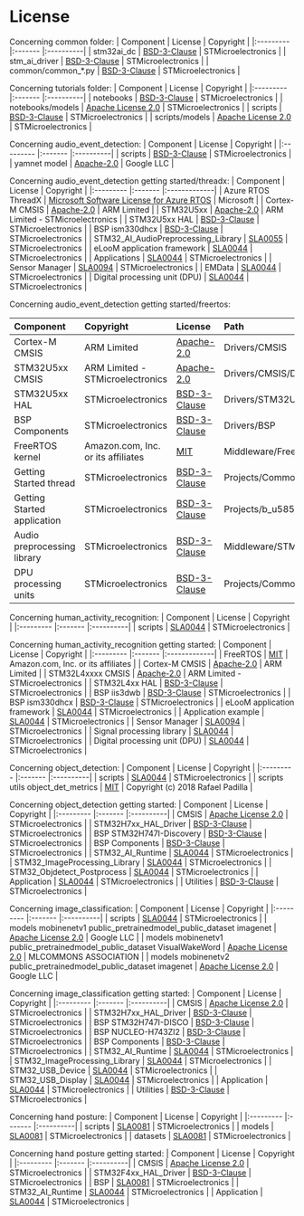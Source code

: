 # License

Concerning common folder:
| Component                            | License              | Copyright |
|:---------                            |:-------              |:----------|
| stm32ai_dc                           | [BSD-3-Clause](./common/stm32ai_dc/LICENSE.md) | STMicroelectronics |
| stm_ai_driver                        | [BSD-3-Clause](./common/LICENSE.md)                 | STMicroelectronics |
| common/common_*.py                   | [BSD-3-Clause](./common/LICENSE.md)                 | STMicroelectronics |


Concerning tutorials folder:
| Component                            | License              | Copyright |
|:---------                            |:-------              |:----------|
| notebooks                            | [BSD-3-Clause](./tutorials/notebooks/LICENSE.md)              | STMicroelectronics |
| notebooks/models                     | [Apache License 2.0](./tutorials/notebooks/models/LICENSE.md)              | STMicroelectronics |
| scripts                              | [BSD-3-Clause](./tutorials/scripts/stm32ai_dc_examples/LICENSE.md)              | STMicroelectronics |
| scripts/models                       | [Apache License 2.0](./tutorials/scripts/models/LICENSE.md)              | STMicroelectronics |


Concerning audio_event_detection:
| Component                            | License              | Copyright |
|:---------                            |:-------              |:----------|
| scripts                              | [BSD-3-Clause](./audio_event_detection/LICENSE.md)              | STMicroelectronics |
| yamnet model                         | [Apache-2.0](./audio_event_detection/scripts/utils/models/yamnet/LICENSE.md)              | Google LLC |


Concerning audio_event_detection getting started/threadx:
| Component                            | License                 | Copyright      |
|:---------                            |:-------                 |:-------------|
| Azure RTOS ThreadX	               | [Microsoft Software License for Azure RTOS](./audio_event_detection/getting_started/threadx/Middlewares/ST/threadx/LICENSE.txt)    | Microsoft |
| Cortex-M CMSIS                       | [Apache-2.0](./audio_event_detection/getting_started/threadx/Drivers/CMSIS/LICENSE.txt)              | ARM Limited   |
| STM32U5xx                            | [Apache-2.0](./audio_event_detection/getting_started/threadx/Drivers/CMSIS/Device/ST/STM32U5xx/LICENSE.md)              | ARM Limited - STMicroelectronics    |
| STM32U5xx HAL                        | [BSD-3-Clause](./audio_event_detection/getting_started/threadx/Drivers/STM32U5xx_HAL_Driver/LICENSE.md)            | STMicroelectronics |
| BSP ism330dhcx                       | [BSD-3-Clause](./audio_event_detection/getting_started/threadx/Drivers/BSP/Components/ism330dhcx/LICENSE.md)            | STMicroelectronics |
| STM32_AI_AudioPreprocessing_Library  | [SLA0055](https://www.st.com/content/ccc/resource/legal/legal_agreement/license_agreement/group0/ad/20/03/4a/42/30/43/b2/DM00251784/files/DM00251784.pdf/jcr:content/translations/en.DM00251784.pdf)                 | STMicroelectronics      |
| eLooM application framework          | [SLA0044](./audio_event_detection/getting_started/threadx/Middlewares/ST/eLooM/LICENSE.md)                 | STMicroelectronics      |
| Applications                         | [SLA0044](./audio_event_detection/getting_started/threadx/LICENSE.md)                 | STMicroelectronics      |
| Sensor Manager                       | [SLA0094](./audio_event_detection/getting_started/threadx/Projects/eLooM_Components/SensorManager/LICENSE.md)                 | STMicroelectronics      |
| EMData                               | [SLA0044](./audio_event_detection/getting_started/threadx/Projects/eLooM_Components/EMData/LICENSE.md)                 | STMicroelectronics      |
| Digital processing unit (DPU)        | [SLA0044](./audio_event_detection/getting_started/threadx/Projects/eLooM_Components/DPU/LICENSE.md)                 | STMicroelectronics      |


Concerning audio_event_detection getting started/freertos:

| Component                       | Copyright                                             | License                                                      | Path                                           |
|:---------                       |:-------                                               |:----------                                                   |:----------                                     |
| Cortex-M CMSIS                  | ARM Limited                                           | [Apache-2.0](https://opensource.org/license/apache-2-0/)     | Drivers/CMSIS                                  |
| STM32U5xx CMSIS                 | ARM Limited - STMicroelectronics                      | [Apache-2.0](https://opensource.org/license/apache-2-0/)     | Drivers/CMSIS/Device/ST/STM32U5xx              |
| STM32U5xx HAL                   | STMicroelectronics                                    | [BSD-3-Clause](https://opensource.org/licenses/BSD-3-Clause) | Drivers/STM32U5xx_HAL_Driver                   |
| BSP Components                  | STMicroelectronics                                    | [BSD-3-Clause](https://opensource.org/licenses/BSD-3-Clause) | Drivers/BSP                                    |
| FreeRTOS kernel                 | Amazon.com, Inc. or its affiliates                    | [MIT](https://opensource.org/licenses/MIT)                   | Middleware/FreeRTOS/kernel                     |
| Getting Started thread          | STMicroelectronics                                    | [BSD-3-Clause](https://opensource.org/licenses/BSD-3-Clause) | Projects/Common/app                            |
| Getting Started application     | STMicroelectronics                                    | [BSD-3-Clause](https://opensource.org/licenses/BSD-3-Clause) | Projects/b_u585i_iot2a_gs_aed/Core             |
| Audio preprocessing library     | STMicroelectronics                                    | [BSD-3-Clause](https://opensource.org/licenses/BSD-3-Clause) | Middleware/STM32_AI_AudioPreprocessing_Library |
| DPU processing units            | STMicroelectronics                                    | [BSD-3-Clause](https://opensource.org/licenses/BSD-3-Clause) | Projects/Common/dpu                            |

Concerning human_activity_recognition:
| Component                            | License              | Copyright |
|:---------                            |:-------              |:----------|
| scripts                              | [SLA0044](./human_activity_recognition/LICENSE.md)              | STMicroelectronics |

Concerning human_activity_recognition getting started:
| Component                            | License                 | Copyright      |
|:---------                            |:-------                 |:-------------|
| FreeRTOS                             | [MIT](./human_activity_recognition/getting_started/Middlewares/Third_Party/FreeRTOS/Source/LICENSE)                     | Amazon.com, Inc. or its affiliates           |
| Cortex-M CMSIS                       | [Apache-2.0](./human_activity_recognition/getting_started/Drivers/CMSIS/LICENSE.txt)              | ARM Limited   |
| STM32L4xxxx CMSIS                    | [Apache-2.0](./human_activity_recognition/getting_started/Drivers/CMSIS/Device/ST/STM32L4xx/LICENSE.md)              | ARM Limited - STMicroelectronics    |
| STM32L4xx HAL                        | [BSD-3-Clause](./human_activity_recognition/getting_started/Drivers/STM32L4xx_HAL_Driver/LICENSE.md)            | STMicroelectronics |
| BSP  iis3dwb                         | [BSD-3-Clause](./human_activity_recognition/getting_started/Drivers/BSP/Components/iis3dwb/LICENSE.md)            | STMicroelectronics |
| BSP  ism330dhcx                      | [BSD-3-Clause](./human_activity_recognition/getting_started/Drivers/BSP/Components/ism330dhcx/LICENSE.md)            | STMicroelectronics |
| eLooM application framework          | [SLA0044](./human_activity_recognition/getting_started/Middlewares/ST/eLooM/LICENSE.md)                 | STMicroelectronics      |
| Application example                  | [SLA0044](./human_activity_recognition/getting_started/Projects/STM32L4R9ZI-STWIN/Applications/GetStart/LICENSE.md)                 | STMicroelectronics      |
| Sensor Manager                       | [SLA0094](./human_activity_recognition/getting_started/Projects/STM32L4R9ZI-STWIN/Applications/GetStart/LICENSE.md)                 | STMicroelectronics      |
| Signal processing library            | [SLA0044](./human_activity_recognition/getting_started/Projects/STM32L4R9ZI-STWIN/Applications/GetStart/signal_processing_lib/LICENSE.md)                 | STMicroelectronics      |
| Digital processing unit (DPU)        | [SLA0044](./human_activity_recognition/getting_started/Projects/STM32L4R9ZI-STWIN/Applications/GetStart/DPU/LICENSE.md)                 | STMicroelectronics      |

Concerning object_detection:
| Component                            | License              | Copyright |
|:---------                            |:-------              |:----------|
| scripts                              | [SLA0044](./object_detection/LICENSE.md)              | STMicroelectronics |
| scripts  utils  object_det_metrics   | [MIT](./object_detection/scripts/utils/object_det_metrics/LICENSE.md)                  | Copyright (c) 2018 Rafael Padilla |

Concerning object_detection getting started:
| Component                       | License              | Copyright |
|:---------                       |:-------              |:----------|
| CMSIS                           | [Apache License 2.0](./object_detection/getting_started/Drivers/CMSIS/LICENSE.md)   | STMicroelectronics |
| STM32H7xx_HAL_Driver            | [BSD-3-Clause](./object_detection/getting_started/Drivers/STM32H7xx_HAL_Driver/LICENSE.md)         | STMicroelectronics |
| BSP STM32H747I-Discovery        | [BSD-3-Clause](./object_detection/getting_started/Drivers/BSP/STM32H747I-Discovery/LICENSE.md)         | STMicroelectronics |
| BSP Components                  | [BSD-3-Clause](./object_detection/getting_started/Drivers/BSP/Components/LICENSE.md)         | STMicroelectronics |
| STM32_AI_Runtime                | [SLA0044](./object_detection/getting_started/Middlewares/ST/STM32_AI_Runtime/LICENSE.md)              | STMicroelectronics |
| STM32_ImageProcessing_Library   | [SLA0044](./object_detection/getting_started/Middlewares/ST/STM32_ImageProcessing_Library/LICENSE.md)    | STMicroelectronics |
| STM32_Objdetect_Postprocess     | [SLA0044](./object_detection/getting_started/Middlewares/ST/STM32_Objdetect_Postprocess/LICENSE.md)    | STMicroelectronics |
| Application                     | [SLA0044](./object_detection/getting_started/Application/LICENSE.md)              | STMicroelectronics |
| Utilities                       | [BSD-3-Clause](./object_detection/getting_started/Utilities/LICENSE.md)         | STMicroelectronics |



Concerning image_classification:
| Component                                                    | License              | Copyright |
|:---------                                                    |:-------              |:----------|
| scripts                                                      | [SLA0044](./image_classification/LICENSE.md)              | STMicroelectronics |
| models  mobinenetv1  public_pretrainedmodel_public_dataset imagenet | [Apache License 2.0](./image_classification/models/mobilenetv1/Public_pretrainedmodel_public_dataset/ImageNet/LICENSE.md)              | Google LLC |
| models  mobinenetv1  public_pretrainedmodel_public_dataset VisualWakeWord  | [Apache License 2.0](./image_classification/models/mobilenetv1/Public_pretrainedmodel_public_dataset/VisualWakeWord/LICENSE.md)              | MLCOMMONS ASSOCIATION |
| models  mobinenetv2  public_pretrainedmodel_public_dataset imagenet  | [Apache License 2.0](./image_classification/models/mobilenetv2/Public_pretrainedmodel_public_dataset/ImageNet/LICENSE.md)              | Google LLC |

Concerning image_classification getting started:
| Component                       | License              | Copyright |
|:---------                       |:-------              |:----------|
| CMSIS                           | [Apache License 2.0](./image_classification/getting_started/Drivers/CMSIS/LICENSE.md)   | STMicroelectronics |
| STM32H7xx_HAL_Driver            | [BSD-3-Clause](./image_classification/getting_started/Drivers/STM32H7xx_HAL_Driver/LICENSE.md)         | STMicroelectronics |
| BSP STM32H747I-DISCO            | [BSD-3-Clause](./image_classification/getting_started/Drivers/BSP/STM32H747I-DISCO/LICENSE.md)         | STMicroelectronics |
| BSP NUCLEO-H743ZI2              | [BSD-3-Clause](./image_classification/getting_started/Drivers/BSP/NUCLEO-H743ZI2/LICENSE.md)         | STMicroelectronics |
| BSP Components                  | [BSD-3-Clause](./image_classification/getting_started/Drivers/BSP/Components/LICENSE.md)         | STMicroelectronics |
| STM32_AI_Runtime                | [SLA0044](./image_classification/getting_started/Middlewares/ST/STM32_AI_Runtime/LICENSE.md)              | STMicroelectronics |
| STM32_ImageProcessing_Library   | [SLA0044](./image_classification/getting_started/Middlewares/ST/STM32_ImageProcessing_Library/LICENSE.md)              | STMicroelectronics |
| STM32_USB_Device                | [SLA0044](./image_classification/getting_started/Middlewares/ST/STM32_USB_Device/LICENSE.md)              | STMicroelectronics |
| STM32_USB_Display               | [SLA0044](./image_classification/getting_started/Middlewares/ST/STM32_USB_Display/LICENSE.md)              | STMicroelectronics |
| Application                     | [SLA0044](./image_classification/getting_started/Application/LICENSE.md)              | STMicroelectronics |
| Utilities                       | [BSD-3-Clause](./image_classification/getting_started/Utilities/LICENSE.md)         | STMicroelectronics |


Concerning hand posture:
| Component                            | License              | Copyright |
|:---------                            |:-------              |:----------|
| scripts                              | [SLA0081](./hand_posture/scripts/LICENSE.md)              | STMicroelectronics |
| models                               | [SLA0081](./hand_posture/models/LICENSE.md)              | STMicroelectronics |
| datasets                             | [SLA0081](./hand_posture/scripts/training/datasets/LICENSE.md)              | STMicroelectronics |

Concerning hand posture getting started:
| Component                       | License              | Copyright |
|:---------                       |:-------              |:----------|
| CMSIS                           | [Apache License 2.0](./hand_posture/getting_started/Drivers/CMSIS/LICENSE.md)   | STMicroelectronics |
| STM32F4xx_HAL_Driver            | [BSD-3-Clause](./hand_posture/getting_started/Drivers/STM32F4xx_HAL_Driver/LICENSE.md)         | STMicroelectronics |
| BSP                             | [SLA0081](./hand_posture/getting_started/Drivers/BSP/LICENSE.md)         | STMicroelectronics |
| STM32_AI_Runtime                | [SLA0044](./hand_posture/getting_started/Middlewares/ST/STM32_AI_Runtime/LICENSE.md)              | STMicroelectronics |
| Application                     | [SLA0044](./hand_posture/getting_started/Application/LICENSE.md)              | STMicroelectronics |
